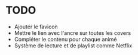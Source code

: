 # TODO 

- Ajouter le favicon
- Mettre le lien avec l'ancre sur toutes les covers
- Compléter le contenu pour chaque animé
- Système de lecture et de playlist comme Netflix